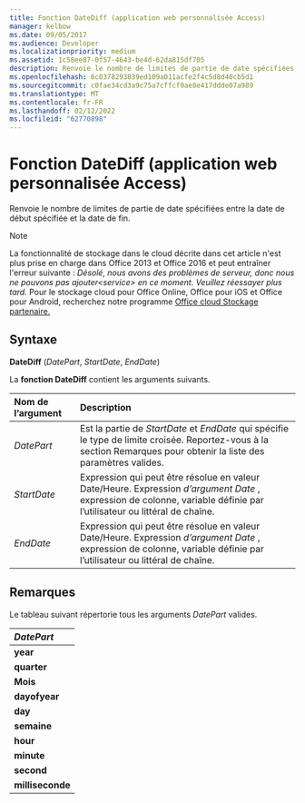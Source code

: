 ```yaml
---
title: Fonction DateDiff (application web personnalisée Access)
manager: kelbow
ms.date: 09/05/2017
ms.audience: Developer
ms.localizationpriority: medium
ms.assetid: 1c58ee87-0f57-4643-be4d-62da815df705
description: Renvoie le nombre de limites de partie de date spécifiées entre la date de début spécifiée et la date de fin.
ms.openlocfilehash: 6c0378293839ed109a011acfe2f4c5d8d40cb5d1
ms.sourcegitcommit: c0fae34cd3a9c75a7cffcf9ae8e417ddde07a989
ms.translationtype: MT
ms.contentlocale: fr-FR
ms.lasthandoff: 02/12/2022
ms.locfileid: "62770898"
---
```

# <a name="datediff-function-access-custom-web-app"></a>Fonction DateDiff (application web personnalisée Access)

Renvoie le nombre de limites de partie de date spécifiées entre la date de début spécifiée et la date de fin.
  
> [!NOTE]
> La fonctionnalité de stockage dans le cloud décrite dans cet article n'est plus prise en charge dans Office 2013 et Office 2016 et peut entraîner l'erreur suivante : *Désolé, nous avons des problèmes de serveur, donc nous ne pouvons pas ajouter\<service\> en ce moment. Veuillez réessayer plus tard.*
> Pour le stockage cloud pour Office Online, Office pour iOS et Office pour Android, recherchez notre programme [Office cloud Stockage partenaire.](https://dev.office.com/programs/officecloudstorage)
  
## <a name="syntax"></a>Syntaxe

**DateDiff** (*DatePart*, *StartDate*, *EndDate*)
  
La **fonction DateDiff** contient les arguments suivants.
  
|**Nom de l’argument**|**Description**|
|:-----|:-----|
| *DatePart*  <br/> |Est la partie de *StartDate* et *EndDate* qui spécifie le type de limite croisée. Reportez-vous à la section Remarques pour obtenir la liste des paramètres valides. |
| *StartDate*  <br/> |Expression qui peut être résolue en valeur Date/Heure. Expression *d’argument Date*  , expression de colonne, variable définie par l’utilisateur ou littéral de chaîne. |
| *EndDate*  <br/> |Expression qui peut être résolue en valeur Date/Heure. Expression *d’argument Date*  , expression de colonne, variable définie par l’utilisateur ou littéral de chaîne. |

## <a name="remarks"></a>Remarques

Le tableau suivant répertorie tous les arguments *DatePart*  valides.
  
|***DatePart***|
|:-----|
|**year** <br/> |
|**quarter** <br/> |
|**Mois** <br/> |
|**dayofyear** <br/> |
|**day** <br/> |
|**semaine** <br/> |
|**hour** <br/> |
|**minute** <br/> |
|**second** <br/> |
|**milliseconde** <br/> |

